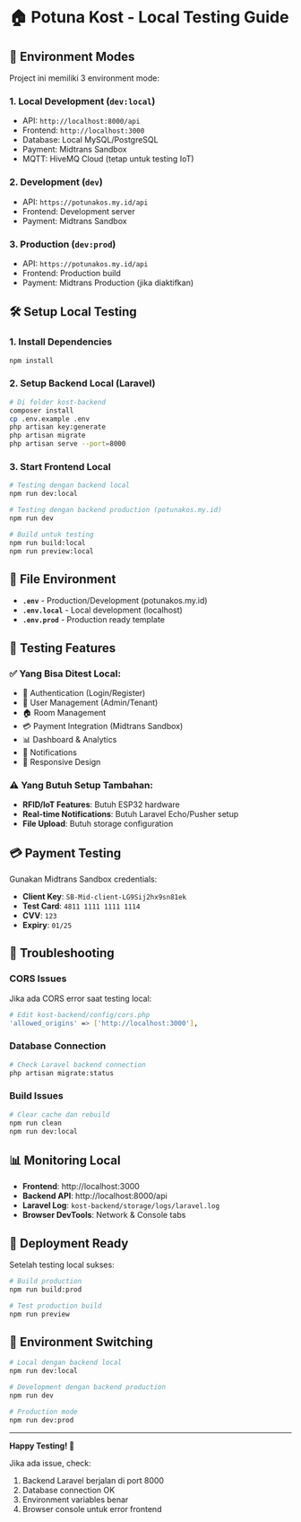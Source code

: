# 🏠 Potuna Kost - Local Testing Guide

## 🚀 Environment Modes

Project ini memiliki 3 environment mode:

### 1. **Local Development** (`dev:local`)
- API: `http://localhost:8000/api`
- Frontend: `http://localhost:3000`
- Database: Local MySQL/PostgreSQL
- Payment: Midtrans Sandbox
- MQTT: HiveMQ Cloud (tetap untuk testing IoT)

### 2. **Development** (`dev`)
- API: `https://potunakos.my.id/api`
- Frontend: Development server
- Payment: Midtrans Sandbox

### 3. **Production** (`dev:prod`)
- API: `https://potunakos.my.id/api`
- Frontend: Production build
- Payment: Midtrans Production (jika diaktifkan)

## 🛠️ Setup Local Testing

### 1. Install Dependencies
```bash
npm install
```

### 2. Setup Backend Local (Laravel)
```bash
# Di folder kost-backend
composer install
cp .env.example .env
php artisan key:generate
php artisan migrate
php artisan serve --port=8000
```

### 3. Start Frontend Local
```bash
# Testing dengan backend local
npm run dev:local

# Testing dengan backend production (potunakos.my.id)
npm run dev

# Build untuk testing
npm run build:local
npm run preview:local
```

## 📁 File Environment

- **`.env`** - Production/Development (potunakos.my.id)
- **`.env.local`** - Local development (localhost)
- **`.env.prod`** - Production ready template

## 🧪 Testing Features

### ✅ Yang Bisa Ditest Local:
- 🔐 Authentication (Login/Register)
- 👥 User Management (Admin/Tenant)
- 🏠 Room Management
- 💳 Payment Integration (Midtrans Sandbox)
- 📊 Dashboard & Analytics
- 🔔 Notifications
- 📱 Responsive Design

### ⚠️ Yang Butuh Setup Tambahan:
- **RFID/IoT Features**: Butuh ESP32 hardware
- **Real-time Notifications**: Butuh Laravel Echo/Pusher setup
- **File Upload**: Butuh storage configuration

## 💳 Payment Testing

Gunakan Midtrans Sandbox credentials:
- **Client Key**: `SB-Mid-client-LG9Sij2hx9sn81ek`
- **Test Card**: `4811 1111 1111 1114`
- **CVV**: `123`
- **Expiry**: `01/25`

## 🔧 Troubleshooting

### CORS Issues
Jika ada CORS error saat testing local:
```bash
# Edit kost-backend/config/cors.php
'allowed_origins' => ['http://localhost:3000'],
```

### Database Connection
```bash
# Check Laravel backend connection
php artisan migrate:status
```

### Build Issues
```bash
# Clear cache dan rebuild
npm run clean
npm run dev:local
```

## 📊 Monitoring Local

- **Frontend**: http://localhost:3000
- **Backend API**: http://localhost:8000/api
- **Laravel Log**: `kost-backend/storage/logs/laravel.log`
- **Browser DevTools**: Network & Console tabs

## 🚀 Deployment Ready

Setelah testing local sukses:
```bash
# Build production
npm run build:prod

# Test production build
npm run preview
```

## 🔄 Environment Switching

```bash
# Local dengan backend local
npm run dev:local

# Development dengan backend production
npm run dev

# Production mode
npm run dev:prod
```

---

**Happy Testing! 🎉**

Jika ada issue, check:
1. Backend Laravel berjalan di port 8000
2. Database connection OK
3. Environment variables benar
4. Browser console untuk error frontend